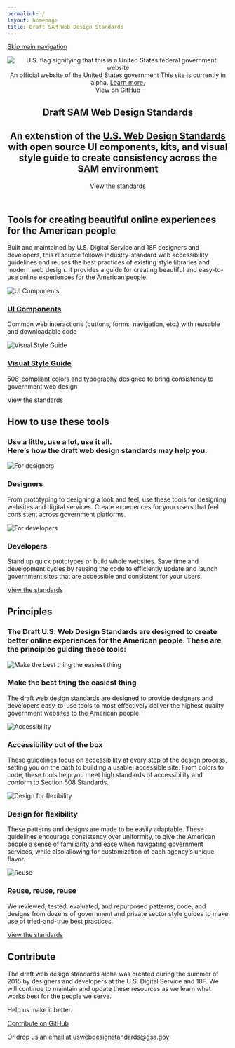 ```yaml
---
permalink: /
layout: homepage
title: Draft SAM Web Design Standards
---
```


<a class="skipnav" href="#main-content">Skip main navigation</a>

<header role="banner">

  <div class="usa-disclaimer">
    <div class="usa-grid">
      <span class="usa-disclaimer-official">
        <img class="usa-flag_icon" alt="U.S. flag signifying that this is a United States federal government website" src="{{ site.baseurl }}/assets/img/us_flag_small.png">
        An official website of the United States government
      </span>
      <span class="usa-disclaimer-stage">This site is currently in alpha. <a href="https://18f.gsa.gov/dashboard/stages/#alpha">Learn more.</a></span>
    </div>
  </div>

  <section class="usa-banner">
    <div class="usa-grid">
      <nav>
        <a class="usa-banner-link-top" href="{{ site.repos[0].url }}">View on GitHub</a>
      </nav>
      <div class="usa-banner-content" id="main-content">
        <h1><span class="usa-label">Draft</span> SAM Web Design Standards</h1>
        <h2 class="usa-font-lead">An extenstion of the <a href="https://standards.usa.gov">U.S. Web Design Standards</a> with open source UI components, kits, and visual style guide to create consistency across the SAM environment</h2>
      </div>
        <a class="usa-button usa-button-big usa-button-secondary" href="{{ site.baseurl }}/getting-started">View the standards</a>
    </div>
  </section>

</header>

<section class="usa-section usa-section-alt">
  <div class="usa-grid">
    <div class="usa-intro">
      <h2>Tools for creating beautiful online experiences for the American people</h2>
      <p class="intro-text">Built and maintained by U.S. Digital Service and 18F designers and developers, this resource follows industry-standard web accessibility guidelines and reuses the best practices of existing style libraries and modern web design. It provides a guide for creating beautiful and easy-to-use online experiences for the American people.</p>
    </div>
  </div>
  <div class="usa-grid">
    <div class="usa-width-one-half">
      <div class="usa-img-secondary">
        <img src="{{ site.baseurl }}/assets/img/home/homepage_illustrations_ui_components_2x.png" alt="UI Components">
      </div>
      <h3>
        <a href="{{ site.baseurl }}/getting-started">UI Components</a>
      </h3>
      <p>Common web interactions (buttons, forms, navigation, etc.) with reusable and downloadable code</p>
    </div>
    <div class="usa-width-one-half">
      <div class="usa-img-secondary">
        <img src="{{ site.baseurl }}/assets/img/home/homepage_illustrations_visual_style_guide_2x.png" alt="Visual Style Guide">
      </div>
      <h3>
        <a href="{{ site.baseurl }}/visual-style/">Visual Style Guide</a>
      </h3>
      <p>508-compliant colors and typography designed to bring consistency to government web design</p>
    </div>
  </div>
  <div class="usa-grid usa-cta">
    <a class="usa-button usa-button-secondary" href="{{ site.baseurl }}/getting-started"
>View the standards</a>
  </div>
</section>

<section class="usa-section">
  <div class="usa-grid">
    <div class="usa-intro">
      <h2>How to use these tools</h2>
      <h3 class="usa-font-lead">Use a little, use a lot, use it all.<br> Here’s how the draft web design standards may help you:</h3>
    </div>
  </div>
  <div class="usa-grid">
    <div class="usa-width-one-half">
      <div class="usa-img-secondary">
        <img src="{{ site.baseurl }}/assets/img/home/homepage_illustrations_designer_2x.png" alt="For designers">
      </div>
      <h3>Designers</h3>
      <p>From prototyping to designing a look and feel, use these tools for designing websites and digital services. Create experiences for your users that feel consistent across government platforms.</p>
    </div>
    <div class="usa-width-one-half">
      <div class="usa-img-secondary">
        <img src="{{ site.baseurl }}/assets/img/home/homepage_illustrations_developer_2x.png" alt="For developers">
      </div>
      <h3>Developers</h3>
      <p>Stand up quick prototypes or build whole websites. Save time and development cycles by reusing the code to efficiently update and launch government sites that are accessible and consistent for your users.</p>
    </div>
  </div>
  <div class="usa-grid usa-cta">
    <a class="usa-button usa-button-secondary" href="{{ site.baseurl }}/getting-started"
>View the standards</a>
  </div>
</section>

<section class="usa-section usa-section-dark">
  <div class="usa-grid">
    <div class="usa-intro">
      <h2>Principles</h2>
      <h3 class="usa-font-lead">The Draft U.S. Web Design Standards are designed to create better online experiences for the American people. These are the principles guiding these tools:</h3>
    </div>
  </div>
  <div class="usa-grid">
    <div class="usa-width-one-half usa-width-one-half-top">
      <div class="usa-circle-block">
        <img class="usa-img-circle"  src="{{ site.baseurl }}/assets/img/home/homepage_illustrations_best_easiest_2x.png" alt="Make the best thing the easiest thing">
      </div>
      <h3 class="usa-graphic-list-heading">Make the best thing the easiest thing</h3>
      <p class="usa-graphic-list-text">The draft web design standards are designed to provide designers and developers easy-to-use tools to most effectively deliver the highest quality government websites to the American people.</p>
    </div>
    <div class="usa-width-one-half usa-width-one-half-top">
      <div class="usa-circle-block">
        <img class="usa-img-circle" src="{{ site.baseurl }}/assets/img/home/homepage_illustrations_508_box_2x.png" alt="Accessibility">
      </div>
      <h3 class="usa-graphic-list-heading">Accessibility out of the box</h3>
      <p class="usa-graphic-list-text">These guidelines focus on accessibility at every step of the design process, setting you on the path to building a usable, accessible site. From colors to code, these tools help you meet high standards of accessibility and conform to Section 508 Standards.</p>
    </div>
  </div>
  <div class="usa-grid">
    <div class="usa-width-one-half">
      <div class="usa-circle-block">
        <img class="usa-img-circle" src="{{ site.baseurl }}/assets/img/home/homepage_illustrations_flexible_2x.png" alt="Design for flexibility">
      </div>
      <h3 class="usa-graphic-list-heading">Design for flexibility</h3>
      <p class="usa-graphic-list-text">These patterns and designs are made to be easily adaptable. These guidelines encourage consistency over uniformity, to give the American people a sense of familiarity and ease when navigating government services, while also allowing for customization of each agency’s unique flavor.</p>
    </div>
    <div class="usa-width-one-half">
      <div class="usa-circle-block">
        <img class="usa-img-circle" src="{{ site.baseurl }}/assets/img/home/homepage_illustrations_reuse_2x.png" alt="Reuse">
      </div>
      <h3 class="usa-graphic-list-heading">Reuse, reuse, reuse</h3>
      <p class="usa-graphic-list-text">We reviewed, tested, evaluated, and repurposed patterns, code, and designs from dozens of government and private sector style guides to make use of tried-and-true best practices.</p>
    </div>
  </div>
  <div class="usa-grid usa-cta">
    <a class="usa-button usa-button-secondary" href="{{ site.baseurl }}/getting-started"
>View the standards</a>
  </div>
</section>

<section class="usa-section">
  <div class="usa-grid">
    <div class="usa-intro usa-standlast">
      <h2>Contribute</h2>
      <p>The draft web design standards alpha was created during the summer of 2015 by designers and developers at the U.S. Digital Service and 18F. We will continue to maintain and update these resources as we learn what works best for the people we serve.</p>
      <p>Help us make it better.</p>
    </div>
    <div class="usa-cta">
      <a class="usa-button usa-button-secondary" href="{{ site.repos[0].url }}">Contribute on GitHub</a>
    </div>
    <p>Or drop us an email at <a href="mailto:uswebdesignstandards@gsa.gov">uswebdesignstandards@gsa.gov</a></p>
  </div>
</section>
